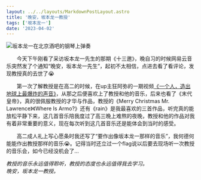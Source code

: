 ```yaml
---
layout: ../../layouts/MarkdownPostLayout.astro
title: '晚安，坂本龙一教授'
tags: ['坂本龙一']
date: '2023-04-02'
---
```

![坂本龙一在北京酒吧的钢琴上弹奏](https://abnerblog-1317606226.cos.ap-nanjing.myqcloud.com/202307031338974.jpeg)



&emsp;&emsp;今天下午刚看了采访坂本龙一先生的那期《十三邀》，晚自习的时候网易云音乐突然发了个通知“晚安，坂本龙一先生”，起初不太相信，点进去看了看评论，发现教授真的去世了😭

&emsp;&emsp;第一次了解教授是在高二的时候，在up主狂阿弥的一期视频[《一个人，造出地球上最爆炸的声音》]( https://www.bilibili.com/video/BV1GE411P7Nm/?share_source=copy_web&vd_source=895c77a92fb7f7676017e8469a8e54b8)，从那之后便喜欢上了教授和他的音乐，后来也看了《末代皇帝》，真的很佩服教授的才华与作品，教授的《Merry Christmas Mr. Lawrence》《Where Is Armo?》还有《rain》是我最喜欢的三首作品，听完真的能放松平静下来，这几首音乐陪我度过了高三晚上难熬的夜晚，教授和他的作品对我有着非常重要的意义，现在每次听到这几首音乐还是能体会到当时的感受。

&emsp;&emsp;高二成人礼上写心愿条时我还写了“要作出像坂本龙一那样的音乐”，我何德何能能作出教授那样的音乐😭。记得当时还立过一个flag说以后要去现场听一次教授的音乐会，如今已经没机会了…

*教授的音乐永远值得聆听，教授的态度也永远值得我去学习。*\
*晚安，坂本龙一教授。*

